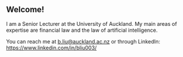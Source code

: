 ## Welcome!

I am a Senior Lecturer at the University of Auckland. My main areas of expertise are financial law and the law of artificial intelligence. 

You can reach me at b.liu@auckland.ac.nz or through LinkedIn: https://www.linkedin.com/in/bliu003/



